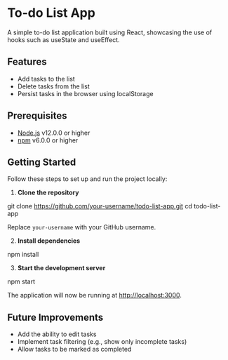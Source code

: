 # To-do List App

A simple to-do list application built using React, showcasing the use of hooks such as useState and useEffect.

## Features

- Add tasks to the list
- Delete tasks from the list
- Persist tasks in the browser using localStorage

## Prerequisites

- [Node.js](https://nodejs.org/en/) v12.0.0 or higher
- [npm](https://www.npmjs.com/) v6.0.0 or higher

## Getting Started

Follow these steps to set up and run the project locally:

1. **Clone the repository**

git clone https://github.com/your-username/todo-list-app.git
cd todo-list-app

Replace `your-username` with your GitHub username.

2. **Install dependencies**

npm install

3. **Start the development server**

npm start

The application will now be running at [http://localhost:3000](http://localhost:3000).

## Future Improvements

- Add the ability to edit tasks
- Implement task filtering (e.g., show only incomplete tasks)
- Allow tasks to be marked as completed
